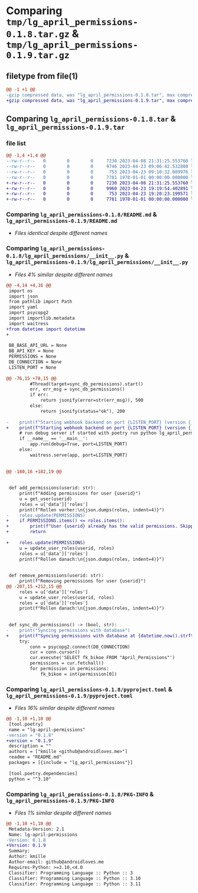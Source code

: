 # Comparing `tmp/lg_april_permissions-0.1.8.tar.gz` & `tmp/lg_april_permissions-0.1.9.tar.gz`

## filetype from file(1)

```diff
@@ -1 +1 @@
-gzip compressed data, was "lg_april_permissions-0.1.8.tar", max compression
+gzip compressed data, was "lg_april_permissions-0.1.9.tar", max compression
```

## Comparing `lg_april_permissions-0.1.8.tar` & `lg_april_permissions-0.1.9.tar`

### file list

```diff
@@ -1,4 +1,4 @@
--rw-r--r--   0        0        0     7230 2023-04-08 21:31:25.553760 lg_april_permissions-0.1.8/README.md
--rw-r--r--   0        0        0     9746 2023-04-23 09:06:42.532808 lg_april_permissions-0.1.8/lg_april_permissions/__init__.py
--rw-r--r--   0        0        0      753 2023-04-23 09:10:32.089976 lg_april_permissions-0.1.8/pyproject.toml
--rw-r--r--   0        0        0     7781 1970-01-01 00:00:00.000000 lg_april_permissions-0.1.8/PKG-INFO
+-rw-r--r--   0        0        0     7230 2023-04-08 21:31:25.553760 lg_april_permissions-0.1.9/README.md
+-rw-r--r--   0        0        0     9960 2023-04-23 19:19:54.402891 lg_april_permissions-0.1.9/lg_april_permissions/__init__.py
+-rw-r--r--   0        0        0      753 2023-04-23 19:20:23.199571 lg_april_permissions-0.1.9/pyproject.toml
+-rw-r--r--   0        0        0     7781 1970-01-01 00:00:00.000000 lg_april_permissions-0.1.9/PKG-INFO
```

### Comparing `lg_april_permissions-0.1.8/README.md` & `lg_april_permissions-0.1.9/README.md`

 * *Files identical despite different names*

### Comparing `lg_april_permissions-0.1.8/lg_april_permissions/__init__.py` & `lg_april_permissions-0.1.9/lg_april_permissions/__init__.py`

 * *Files 4% similar despite different names*

```diff
@@ -4,14 +4,16 @@
 import os
 import json
 from pathlib import Path
 import yaml
 import psycopg2
 import importlib.metadata
 import waitress
+from datetime import datetime
+
 
 BB_BASE_API_URL = None
 BB_API_KEY = None
 PERMISSIONS = None
 DB_CONNECTION = None
 LISTEN_PORT = None
 
@@ -76,15 +78,15 @@
         #Thread(target=sync_db_permissions).start()
         err, err_msg = sync_db_permissions()
         if err:
             return jsonify(error=str(err_msg)), 500
         else:
             return jsonify(status="ok"), 200
 
-    print(f"Starting webhook backend on port {LISTEN_PORT} (version {__version__}")
+    print(f"Starting webhook backend on port {LISTEN_PORT} (version {__version__})")
     # run debug server if started with poetry run python lg_april_permissions/__init__.py -c settings.yaml --serve
     if __name__ == '__main__':
         app.run(debug=True, port=LISTEN_PORT)
     else:
         waitress.serve(app, port=LISTEN_PORT)
 
 
@@ -180,16 +182,19 @@
 
 
 def add_permissions(userid: str):
     print(f"Adding permissions for user {userid}")
     u = get_user(userid)
     roles = u['data']['roles']
     print(f"Rollen vorher:\n{json.dumps(roles, indent=4)}")
-    roles.update(PERMISSIONS)
+    if PERMISSIONS.items() <= roles.items():
+        print(f"User {userid} already has the valid permissions. Skipping ...")
+        return
 
+    roles.update(PERMISSIONS)
     u = update_user_roles(userid, roles)
     roles = u['data']['roles']
     print(f"Rollen danach:\n{json.dumps(roles, indent=4)}")
 
 
 def remove_permissions(userid: str):
     print(f"Removing permissions for user {userid}")
@@ -207,15 +212,15 @@
     roles = u['data']['roles']
     u = update_user_roles(userid, roles)
     roles = u['data']['roles']
     print(f"Rollen danach:\n{json.dumps(roles, indent=4)}")
 
 
 def sync_db_permissions() -> (bool, str):
-    print("Syncing permissions with database")
+    print(f"Syncing permissions with database at {datetime.now().strftime('%H:%M:%S')}")
     try:
         conn = psycopg2.connect(DB_CONNECTION)
         cur = conn.cursor()
         cur.execute('SELECT fk_bikoe FROM "April_Permissions"')
         permissions = cur.fetchall()
         for permission in permissions:
             fk_bikoe = int(permission[0])
```

### Comparing `lg_april_permissions-0.1.8/pyproject.toml` & `lg_april_permissions-0.1.9/pyproject.toml`

 * *Files 16% similar despite different names*

```diff
@@ -1,10 +1,10 @@
 [tool.poetry]
 name = "lg-april-permissions"
-version = "0.1.8"
+version = "0.1.9"
 description = ""
 authors = ["kmille <github@androidloves.me>"]
 readme = "README.md"
 packages = [{include = "lg_april_permissions"}]
 
 [tool.poetry.dependencies]
 python = "^3.10"
```

### Comparing `lg_april_permissions-0.1.8/PKG-INFO` & `lg_april_permissions-0.1.9/PKG-INFO`

 * *Files 1% similar despite different names*

```diff
@@ -1,10 +1,10 @@
 Metadata-Version: 2.1
 Name: lg-april-permissions
-Version: 0.1.8
+Version: 0.1.9
 Summary: 
 Author: kmille
 Author-email: github@androidloves.me
 Requires-Python: >=3.10,<4.0
 Classifier: Programming Language :: Python :: 3
 Classifier: Programming Language :: Python :: 3.10
 Classifier: Programming Language :: Python :: 3.11
```

